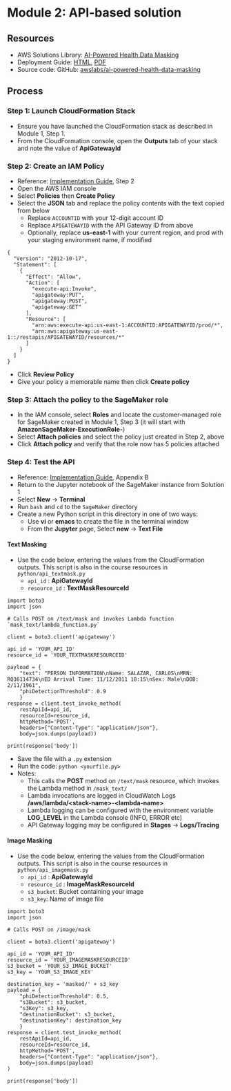 # Module 2: API-based solution

## Resources

* AWS Solutions Library: [AI-Powered Health Data Masking](https://aws.amazon.com/solutions/implementations/ai-powered-health-data-masking/)
* Deployment Guide: [HTML](https://docs.aws.amazon.com/solutions/latest/ai-powered-health-data-masking/welcome.html), [PDF](https://s3.amazonaws.com/solutions-reference/ai-powered-health-data-masking/latest/ai-powered-health-data-masking.pdf)
* Source code: GitHub: [awslabs/ai-powered-health-data-masking](https://github.com/awslabs/ai-powered-health-data-masking)

## Process

### Step 1: Launch CloudFormation Stack

* Ensure you have launched the CloudFormation stack as described in Module 1, Step 1.
* From the CloudFormation console, open the **Outputs** tab of your stack and note the value of **ApiGatewayId**

### Step 2: Create an IAM Policy

* Reference: [Implementation Guide](https://s3.amazonaws.com/solutions-reference/ai-powered-health-data-masking/latest/ai-powered-health-data-masking.pdf), Step 2
* Open the AWS IAM console 
* Select **Policies** then **Create Policy**
* Select the **JSON** tab and replace the policy contents with the text copied from below
    * Replace `ACCOUNTID` with your 12-digit account ID
    * Replace `APIGATEWAYID` with the API Gateway ID from above
    * Optionally, replace **us-east-1** with your current region, and prod with your staging environment name, if modified

```
{
  "Version": "2012-10-17",
  "Statement": [
    {
      "Effect": "Allow",
      "Action": [
        "execute-api:Invoke",
        "apigateway:PUT",
        "apigateway:POST",
        "apigateway:GET"
      ],
      "Resource": [
        "arn:aws:execute-api:us-east-1:ACCOUNTID:APIGATEWAYID/prod/*",
        "arn:aws:apigateway:us-east-1::/restapis/APIGATEWAYID/resources/*"
      ]
    }
  ]
}
```

* Click **Review Policy**
* Give your policy a memorable name then click **Create policy**

### Step 3: Attach the policy to the SageMaker role

* In the IAM console, select **Roles** and locate the customer-managed role for SageMaker created in Module 1, Step 3 (it will start with **AmazonSageMaker-ExecutionRole-**)
* Select **Attach policies** and select the policy just created in Step 2, above
* Click **Attach policy** and verify that the role now has 5 policies attached

### Step 4: Test the API

* Reference: [Implementation Guide](https://s3.amazonaws.com/solutions-reference/ai-powered-health-data-masking/latest/ai-powered-health-data-masking.pdf), Appendix B
* Return to the Jupyter notebook of the SageMaker instance from Solution 1
* Select **New** → **Terminal**
* Run `bash` and `cd` to the `SageMaker` directory
* Create a new Python script in this directory in one of two ways:
    * Use **vi** or **emacs** to create the file in the terminal window
    * From the **Jupyter** page, Select **new** → **Text File**

#### Text Masking

* Use the code below, entering the values from the CloudFormation outputs.  This script is also in the course resources in `python/api_textmask.py`
    * `api_id` : **ApiGatewayId**
    * `resource_id` : **TextMaskResourceId**

```
import boto3
import json

# Calls POST on /text/mask and invokes Lambda function `mask_text/lambda_function.py`

client = boto3.client('apigateway')

api_id = 'YOUR_API_ID'
resource_id = 'YOUR_TEXTMASKRESOURCEID'

payload = {
    "text": "PERSON INFORMATION\nName: SALAZAR, CARLOS\nMRN: RQ36114734\nED Arrival Time: 11/12/2011 18:15\nSex: Male\nDOB: 2/11/1961",
    "phiDetectionThreshold": 0.9
    }
response = client.test_invoke_method(
    restApiId=api_id,
    resourceId=resource_id,
    httpMethod='POST',
    headers={"Content-Type": "application/json"},
    body=json.dumps(payload))

print(response['body'])
```

* Save the file with a `.py` extension
* Run the code: `python <yourfile.py>`
* Notes:
  * This calls the **POST** method on `/text/mask` resource, which invokes the Lambda method in `/mask_text/`
  * Lambda invocations are logged in CloudWatch Logs **/aws/lambda/\<stack-name\>-\<lambda-name\>**
  * Lambda logging can be configured with the environment variable **LOG_LEVEL** in the Lambda console (INFO, ERROR etc)
  * API Gateway logging may be configured in **Stages** -> **Logs/Tracing**

#### Image Masking

* Use the code below, entering the values from the CloudFormation outputs.  This script is also in the course resources in `python/api_imagemask.py`
    * `api_id` : **ApiGatewayId**
    * `resource_id` : **ImageMaskResourceId**
    * `s3_bucket`: Bucket containing your image
    * `s3_key`: Name of image file

```
import boto3
import json

# Calls POST on /image/mask

client = boto3.client('apigateway') 

api_id = 'YOUR_API_ID'
resource_id = 'YOUR_IMAGEMASKRESOURCEID'
s3_bucket = 'YOUR_S3_IMAGE_BUCKET' 
s3_key = 'YOUR_S3_IMAGE_KEY'

destination_key = 'masked/' + s3_key
payload = {
    "phiDetectionThreshold": 0.5,
    "s3Bucket": s3_bucket,
    "s3Key": s3_key,
    "destinationBucket": s3_bucket,
    "destinationKey": destination_key
    }
response = client.test_invoke_method( 
    restApiId=api_id,
    resourceId=resource_id,
    httpMethod='POST',
    headers={"Content-Type": "application/json"}, 
    body=json.dumps(payload)
)

print(response['body'])
```

